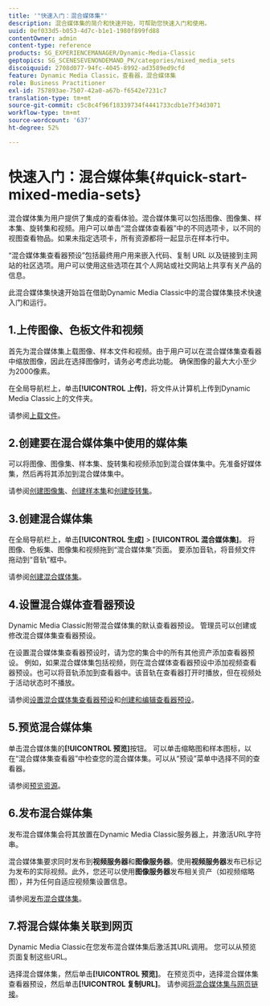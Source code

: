 ```yaml
---
title: '"快速入门：混合媒体集"'
description: 混合媒体集的简介和快速开始，可帮助您快速入门和使用。
uuid: 0ef033d5-b053-4d7c-b1e1-1980f899fd88
contentOwner: admin
content-type: reference
products: SG_EXPERIENCEMANAGER/Dynamic-Media-Classic
geptopics: SG_SCENESEVENONDEMAND_PK/categories/mixed_media_sets
discoiquuid: 2708d077-94fc-4045-8992-ad3589ed9cfd
feature: Dynamic Media Classic，查看器，混合媒体集
role: Business Practitioner
exl-id: 757893ae-7507-42a0-a67b-f6542e7231c7
translation-type: tm+mt
source-git-commit: c5c8c4f96f18339734f4441733cdb1e7f34d3071
workflow-type: tm+mt
source-wordcount: '637'
ht-degree: 52%

---
```


# 快速入门：混合媒体集{#quick-start-mixed-media-sets}

 混合媒体集为用户提供了集成的查看体验。混合媒体集可以包括图像、图像集、样本集、旋转集和视频。用户可以单击“混合媒体查看器”中的不同选项卡，以不同的视图查看物品。如果未指定选项卡，所有资源都将一起显示在样本行中。

“混合媒体集查看器预设”包括最终用户用来嵌入代码、复制 URL 以及链接到主网站的社区选项。用户可以使用这些选项在其个人网站或社交网站上共享有关产品的信息。

此混合媒体集快速开始旨在借助Dynamic Media Classic中的混合媒体集技术快速入门和运行。

## 1.上传图像、色板文件和视频

首先为混合媒体集上载图像、样本文件和视频。由于用户可以在混合媒体集查看器中缩放图像，因此在选择图像时，请务必考虑此功能。 确保图像的最大大小至少为2000像素。

在全局导航栏上，单击&#x200B;**[!UICONTROL 上传]**，将文件从计算机上传到Dynamic Media Classic上的文件夹。

请参阅[上载文件](uploading-files.md#uploading-your-files)。

## 2.创建要在混合媒体集中使用的媒体集

可以将图像、图像集、样本集、旋转集和视频添加到混合媒体集中。先准备好媒体集，然后再将其添加到混合媒体集中。

请参阅[创建图像集](creating-image-set.md#creating-an-image-set)、[创建样本集](creating-swatch-set.md#creating-a-swatch-set)和[创建旋转集](creating-spin-set.md#creating-a-spin-set)。

## 3.创建混合媒体集

在全局导航栏上，单击&#x200B;**[!UICONTROL 生成]** > **[!UICONTROL 混合媒体集]**。 将图像、色板集、图像集和视频拖到“混合媒体集”页面。 要添加音轨，将音频文件拖动到“音轨”框中。

请参阅[创建混合媒体集](creating-mixed-media-set.md#creating-a-mixed-media-set)。

## 4.设置混合媒体查看器预设

Dynamic Media Classic附带混合媒体集的默认查看器预设。 管理员可以创建或修改混合媒体集查看器预设。

在设置混合媒体集查看器预设时，请为您的集合中的所有其他资产添加查看器预设。 例如，如果混合媒体集包括视频，则在混合媒体查看器预设中添加视频查看器预设。也可以将音轨添加到查看器中。该音轨在查看器打开时播放，但在视频处于活动状态时不播放。

请参阅[设置混合媒体集查看器预设](setting-mixed-media-set-viewer.md#setting-up-a-mixed-media-set-viewer-preset)和[创建和编辑查看器预设](application-setup.md#adding-and-editing-viewer-presets)。

## 5.预览混合媒体集

单击混合媒体集的&#x200B;**[!UICONTROL 预览]**&#x200B;按钮。 可以单击缩略图和样本图标，以在“混合媒体集查看器”中检查您的混合媒体集。可以从“预设”菜单中选择不同的查看器。

请参阅[预览资源](previewing-asset.md#previewing-an-asset)。

## 6.发布混合媒体集

发布混合媒体集会将其放置在Dynamic Media Classic服务器上，并激活URL字符串。

混合媒体集要求同时发布到&#x200B;**视频服务器**&#x200B;和&#x200B;**图像服务器**。使用&#x200B;**视频服务器**&#x200B;发布已标记为发布的实际视频。此外，您还可以使用&#x200B;**图像服务器**&#x200B;发布相关资产（如视频缩略图），并为任何自适应视频集设置信息。

请参阅[发布混合媒体集](publishing-mixed-media-set.md#publishing-a-mixed-media-set)。

## 7.将混合媒体集关联到网页

Dynamic Media Classic在您发布混合媒体集后激活其URL调用。 您可以从预览页面复制这些URL。

选择混合媒体集，然后单击&#x200B;**[!UICONTROL 预览]**。 在预览页中，选择混合媒体集查看器预设，然后单击&#x200B;**[!UICONTROL 复制URL]**。 请参阅[将混合媒体集与网页链接](linking-mixed-media-set-web.md#linking-a-mixed-media-set-to-a-web-page)。
